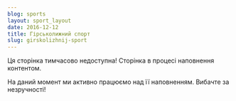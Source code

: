 ```yaml
---
blog: sports
layout: sport_layout
date: 2016-12-12
title: Гірськолижний спорт
slug: girskolizhnij-sport
---
```


<p class="lead">Ця сторінка тимчасово недоступна! Сторінка в процесі наповнення контентом.</p>

На даний момент ми активно працюємо над її наповненням. Вибачте за незручності!
